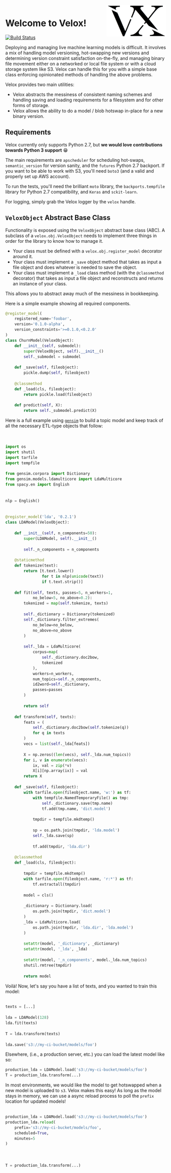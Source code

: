 

<img src="https://github.com/lukedeo/Velox/raw/master/img/velox-logo.png" width=37% align="right" />

# Welcome to Velox!

[![Build Status](https://travis-ci.org/lukedeo/Velox.svg?branch=master)](https://travis-ci.org/lukedeo/Velox)

Deploying and managing live machine learning models is difficult. It involves a mix of handling model versioning, hot-swapping new versions and determining version constraint satisfaction on-the-fly, and managing binary file movement either on a networked or local file system or with a cloud storage system like S3. Velox can handle this for you with a simple base class enforcing opinionated methods of handling the above problems.

Velox provides two main utilities:

* Velox abstracts the messiness of consistent naming schemes and handling saving and loading requirements for a filesystem and for other forms of storage.
* Velox allows the ability to do a model / blob hotswap in-place for a new binary version.

## Requirements

Velox currently only supports Python 2.7, but **we would love contributions towards Python 3 support** 😁

The main requirements are `apscheduler` for scheduling hot-swaps, `semantic_version` for version sanity, and the `futures` Python 2.7 backport. If you want to be able to work with S3, you'll need `boto3` (and a valid and properly set up AWS account).

To run the tests, you'll need the brilliant `moto` library, the `backports.tempfile` library for Python 2.7 compatibility, and `Keras` and `sckit-learn`.

For logging, simply grab the Velox logger by the `velox` handle.

## `VeloxObject` Abstract Base Class

Functionality is exposed using the `VeloxObject` abstract base class (ABC). A subclass of a `velox.obj.VeloxObject` needs to implement three things in order for the library to know how to manage it.

* Your class must be defined with a `velox.obj.register_model` decorator around it.
* Your class must implement a `_save` object method that takes as input a file object and does whatever is needed to save the object.
* Your class must implement a `_load` class method (with the `@classmethod` decorator) that takes as input a file object and reconstructs and returns an instance of your class.

This allows you to abstract away much of the messiness in bookkeeping.

Here is a simple example showing all required components.

```python
@register_model(
    registered_name='foobar',
    version='0.1.0-alpha',
    version_constraints='>=0.1.0,<0.2.0'
)
class ChurnModel(VeloxObject):
    def __init__(self, submodel):
        super(VeloxObject, self).__init__()
        self._submodel = submodel

    def _save(self, fileobject):
        pickle.dump(self, fileobject)

    @classmethod
    def _load(cls, fileobject):
        return pickle.load(fileobject)

    def predict(self, X):
        return self._submodel.predict(X)
```


Here is a full example using [`gensim`](https://github.com/RaRe-Technologies/gensim) to build a topic model and keep track of all the necessary ETL-type objects that follow:

```python


import os
import shutil
import tarfile
import tempfile

from gensim.corpora import Dictionary
from gensim.models.ldamulticore import LdaMulticore
from spacy.en import English


nlp = English()


@register_model('lda', '0.2.1')
class LDAModel(VeloxObject):

    def __init__(self, n_components=50):
        super(LDAModel, self).__init__()

        self._n_components = n_components

    @staticmethod
    def tokenize(text):
        return [t.text.lower()
                for t in nlp(unicode(text))
                if t.text.strip()]

    def fit(self, texts, passes=5, n_workers=1,
            no_below=5, no_above=0.2):
        tokenized = map(self.tokenize, texts)

        self._dictionary = Dictionary(tokenized)
        self._dictionary.filter_extremes(
            no_below=no_below,
            no_above=no_above
        )

        self._lda = LdaMulticore(
            corpus=map(
                self._dictionary.doc2bow,
                tokenized
            ),
            workers=n_workers,
            num_topics=self._n_components,
            id2word=self._dictionary,
            passes=passes
        )

        return self

    def transform(self, texts):
        feats = (
            self._dictionary.doc2bow(self.tokenize(q))
            for q in texts
        )
        vecs = list(self._lda[feats])

        X = np.zeros((len(vecs), self._lda.num_topics))
        for i, v in enumerate(vecs):
            ix, val = zip(*v)
            X[i][np.array(ix)] = val
        return X

    def _save(self, fileobject):
        with tarfile.open(fileobject.name, 'w:') as tf:
            with tempfile.NamedTemporaryFile() as tmp:
                self._dictionary.save(tmp.name)
                tf.add(tmp.name, 'dict.model')

            tmpdir = tempfile.mkdtemp()

            sp = os.path.join(tmpdir, 'lda.model')
            self._lda.save(sp)

            tf.add(tmpdir, 'lda.dir')

    @classmethod
    def _load(cls, fileobject):

        tmpdir = tempfile.mkdtemp()
        with tarfile.open(fileobject.name, 'r:*') as tf:
            tf.extractall(tmpdir)

        model = cls()

        _dictionary = Dictionary.load(
            os.path.join(tmpdir, 'dict.model')
        )
        _lda = LdaMulticore.load(
            os.path.join(tmpdir, 'lda.dir', 'lda.model')
        )

        setattr(model, '_dictionary', _dictionary)
        setattr(model, '_lda', _lda)

        setattr(model, '_n_components', model._lda.num_topics)
        shutil.rmtree(tmpdir)

        return model

```

Voilà! Now, let's say you have a list of texts, and you wanted to train this 
model:

```python

texts = [...]

lda = LDAModel(128)
lda.fit(texts)

T = lda.transform(texts)

lda.save('s3://my-ci-bucket/models/foo')
```

Elsewhere, (i.e., a production server, etc.) you can load the latest model like
so:

```python
production_lda = LDAModel.load('s3://my-ci-bucket/models/foo')
T = production_lda.transform(...)
```

In most environments, we would like the model to get hotswapped when a new model 
is uploaded to `s3`. Velox makes this easy! As long as the model stays in 
memory, we can use a async reload process to poll the `prefix` location for
updated models!

```python

production_lda = LDAModel.load('s3://my-ci-bucket/models/foo')
production_lda.reload(
    prefix='s3://my-ci-bucket/models/foo', 
    scheduled=True, 
    minutes=5
)



T = production_lda.transform(...)
```



